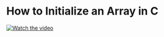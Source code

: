 # How to Initialize an Array in C

[![Watch the video](https://img.youtube.com/vi/vMSIH6pHy7Q/hqdefault.jpg)](https://youtu.be/vMSIH6pHy7Q)

